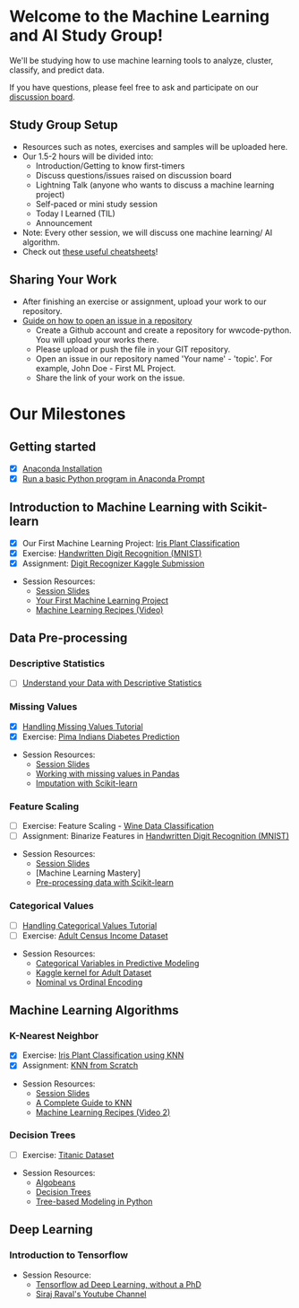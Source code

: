 # Welcome to the Machine Learning and AI Study Group!
We'll be studying how to use machine learning tools to analyze, cluster, classify, and predict data.

If you have questions, please feel free to ask and participate on our [discussion
board](https://www.meetup.com/Women-Who-Code-Manila/messages/boards/forum/25085644). 

## Study Group Setup
* Resources such as notes, exercises and samples will be uploaded here.
* Our 1.5-2 hours will be divided into:
    - Introduction/Getting to know first-timers 
    - Discuss questions/issues raised on discussion board 
    - Lightning Talk (anyone who wants to discuss a machine learning project) 
    - Self-paced or mini study session
    - Today I Learned (TIL)
    - Announcement
* Note: Every other session, we will discuss one machine learning/ AI algorithm.
* Check out [these useful cheatsheets](https://gitlab.com/wwcodemanila/WWCodeManila-ML.AI/tree/master/cheatsheets)! 

## Sharing Your Work
* After finishing an exercise or assignment, upload your work to our repository.
* [Guide on how to open an issue in a repository](https://github.com/wwcodemanila/WWCodeManila-Python/blob/master/exercise_upload_step.md)
    * Create a Github account and create a repository for wwcode-python. You will upload your works there.
    * Please upload or push the file in your GIT repository.
    * Open an issue in our repository named 'Your name' - 'topic'. For example, John Doe - First ML Project.
    * Share the link of your work on the issue.

# Our Milestones
## Getting started
- [X] [Anaconda Installation](https://www.continuum.io/downloads) 
- [X] [Run a basic Python program in Anaconda Prompt](https://github.com/wwcodemanila/WWCodeManila-ML.AI/blob/master/tutorials/installation_guide.md)

## Introduction to Machine Learning with Scikit-learn
- [X] Our First Machine Learning Project: [Iris Plant Classification](https://github.com/wwcodemanila/WWCodeManila-ML.AI/blob/master/tutorials/Intro-to-Machine-Learning.ipynb)
- [X] Exercise: [Handwritten Digit Recognition (MNIST)](https://github.com/wwcodemanila/WWCodeManila-ML.AI/blob/master/exercises/mnist_exercise.ipynb)
- [X] Assignment: [Digit Recognizer Kaggle Submission](https://github.com/wwcodemanila/WWCodeManila-ML.AI/blob/master/tutorials/kaggle_submission.md)
* Session Resources: 
    * [Session Slides](https://github.com/wwcodemanila/WWCodeManila-ML.AI/blob/master/slides/(Session%201)%20Introduction%20to%20Machine%20Learning.pdf)
	* [Your First Machine Learning Project](http://machinelearningmastery.com/machine-learning-in-python-step-by-step/)
    * [Machine Learning Recipes (Video)](https://www.youtube.com/watch?v=cKxRvEZd3Mw)

## Data Pre-processing 
### Descriptive Statistics 
- [ ] [Understand your Data with Descriptive Statistics](http://machinelearningmastery.com/understand-machine-learning-data-descriptive-statistics-python/)

### Missing Values
- [X] [Handling Missing Values Tutorial](http://machinelearningmastery.com/handle-missing-data-python/) 
- [X] Exercise: [Pima Indians Diabetes Prediction](https://github.com/wwcodemanila/WWCodeManila-ML.AI/blob/master/exercises/missing_values_exercise.ipynb) 
* Session Resources:
    * [Session Slides](https://github.com/wwcodemanila/WWCodeManila-ML.AI/blob/master/slides/(Session%204)%20Feature%20Scaling.pdf)
    * [Working with missing values in Pandas](http://pandas.pydata.org/pandas-docs/stable/missing_data.html)
    * [Imputation with Scikit-learn](http://scikit-learn.org/stable/modules/preprocessing.html#imputation-of-missing-values)

### Feature Scaling
- [ ] Exercise: Feature Scaling - [Wine Data Classification](https://github.com/wwcodemanila/WWCodeManila-ML.AI/blob/master/exercises/feature_scaling_tutorial.ipynb)
- [ ] Assignment: Binarize Features in [Handwritten Digit Recognition (MNIST)](https://github.com/wwcodemanila/WWCodeManila-ML.AI/blob/master/exercises/feature_binarization.md) 
* Session Resources:
    * [Session Slides](https://github.com/wwcodemanila/WWCodeManila-ML.AI/blob/master/slides/(Session%204)%20Feature%20Scaling.pdf)
    * [Machine Learning Mastery]
    * [Pre-processing data with Scikit-learn](http://scikit-learn.org/stable/modules/preprocessing.html)

### Categorical Values
- [ ] [Handling Categorical Values Tutorial](https://github.com/wwcodemanila/WWCodeManila-ML.AI/blob/master/tutorials/categorical_data.md)
- [ ] Exercise: [Adult Census Income Dataset](https://github.com/wwcodemanila/WWCodeManila-ML.AI/blob/master/exercises/categorical_data.ipynb)
* Session Resources:
    * [Categorical Variables in Predictive Modeling](https://www.analyticsvidhya.com/blog/2015/11/easy-methods-deal-categorical-variables-predictive-modeling/)
    * [Kaggle kernel for Adult Dataset](https://www.kaggle.com/bananuhbeatdown/multiple-ml-techniques-and-analysis-of-dataset)
    * [Nominal vs Ordinal Encoding](http://stackoverflow.com/questions/34087329/categorical-and-ordinal-feature-data-representation-in-regression-analysis)


## Machine Learning Algorithms 
### K-Nearest Neighbor
- [X] Exercise: [Iris Plant Classification using KNN](https://github.com/wwcodemanila/WWCodeManila-ML.AI/blob/master/exercises/iris_knn_exercise.ipynb)
- [X] Assignment: [KNN from Scratch](https://github.com/wwcodemanila/WWCodeManila-ML.AI/blob/master/exercises/knn_scratch_exersise.ipynb)
* Session Resources: 
    * [Session Slides](https://github.com/wwcodemanila/WWCodeManila-ML.AI/blob/master/slides/(Session%202)%20K-Nearest%20Neighbor.pdf)
    * [A Complete Guide to KNN](https://kevinzakka.github.io/2016/07/13/k-nearest-neighbor/)
    * [Machine Learning Recipes (Video 2)](https://www.youtube.com/watch?v=AoeEHqVSNOw&t=401s)

### Decision Trees
- [ ] Exercise: [Titanic Dataset]()
* Session Resources:
    * [Algobeans](https://algobeans.com/2016/07/27/decision-trees-tutorial/)
    * [Decision Trees](https://github.com/ledell/useR-machine-learning-tutorial/blob/master/decision-trees.ipynb)
    * [Tree-based Modeling in Python](https://www.analyticsvidhya.com/blog/2016/04/complete-tutorial-tree-based-modeling-scratch-in-python/)

## Deep Learning
### Introduction to Tensorflow
* Session Resource:
    - [Tensorflow ad Deep Learning, without a PhD](https://codelabs.developers.google.com/codelabs/cloud-tensorflow-mnist/#0)
    - [Siraj Raval's Youtube Channel](https://www.youtube.com/watch?list=PL2-dafEMk2A4ut2pyv0fSIXqOzXtBGkLj&v=2FOXR16mLow)
